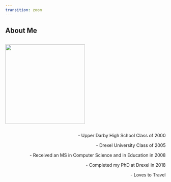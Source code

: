```yaml
---
transition: zoom
---
```


## About Me

<section>
  <div style="text-align: left; float: left;">
    <p data-markdown><img src="http://www.billmongan.com/images/profile.png" width="250"/></p>
  </div>

  <div style="text-align: right; float: right;">
    <p data-markdown>- Upper Darby High School Class of 2000</p>
    <p data-markdown>- Drexel University Class of 2005</p>
    <p data-markdown>- Received an MS in Computer Science and in Education in 2008</p>
    <p data-markdown>- Completed my PhD at Drexel in 2018</p>
    <p data-markdown>- Loves to Travel</p>
  </div>
</section>